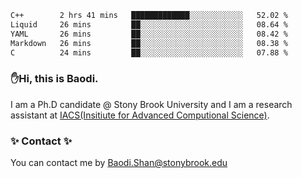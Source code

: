 <!--START_SECTION:waka-->

```txt
C++        2 hrs 41 mins   █████████████░░░░░░░░░░░░   52.02 %
Liquid     26 mins         ██░░░░░░░░░░░░░░░░░░░░░░░   08.64 %
YAML       26 mins         ██░░░░░░░░░░░░░░░░░░░░░░░   08.42 %
Markdown   26 mins         ██░░░░░░░░░░░░░░░░░░░░░░░   08.38 %
C          24 mins         ██░░░░░░░░░░░░░░░░░░░░░░░   07.88 %
```

<!--END_SECTION:waka-->

### ✋Hi, this is Baodi. 

I am a Ph.D candidate @ Stony Brook University and I am a research assistant at [IACS(Insitiute for Advanced Computional Science)](https://iacs.stonybrook.edu/).

### ✨ Contact ✨

You can contact me by [Baodi.Shan@stonybrook.edu](mailto:Baodi.Shan@stonybrook.edu)





<!--
[![Anurag's GitHub stats](https://github-readme-stats.vercel.app/api?username=lwshanbd&theme=jolly&show_icons=true&count_private=true&include_all_commits=true)](https://github.com/anuraghazra/github-readme-stats)
**lwshanbd/lwshanbd** is a ✨ _special_ ✨ repository because its `README.md` (this file) appears on your GitHub profile.

Here are some ideas to get you started:

- 🔭 I’m currently working on ...
- 🌱 I’m currently learning ...
- 👯 I’m looking to collaborate on ...
- 🤔 I’m looking for help with ...
- 💬 Ask me about ...
- 📫 How to reach me: ...
- 😄 Pronouns: ...
- ⚡ Fun fact: ...
-->
